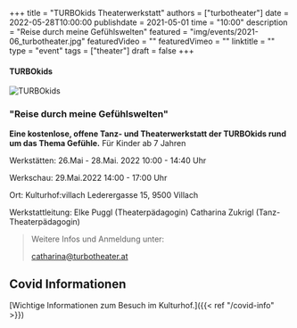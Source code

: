 +++
title = "TURBOkids Theaterwerkstatt"
authors = ["turbotheater"]
date = 2022-05-28T10:00:00
publishdate = 2021-05-01
time = "10:00"
description = "Reise durch meine Gefühlswelten"
featured = "img/events/2021-06_turbotheater.jpg"
featuredVideo = ""
featuredVimeo = ""
linktitle = ""
type = "event"
tags = ["theater"]
draft = false
+++

#### TURBOkids

![TURBOkids](/img/events/2022-05-26_kidsjpeg.jpeg)

### "Reise durch meine Gefühlswelten"

**Eine kostenlose, offene Tanz- und Theaterwerkstatt der TURBOkids rund um das Thema Gefühle.**
Für Kinder ab 7 Jahren

Werkstätten:
26.Mai - 28.Mai. 2022
10:00 - 14:40 Uhr

Werkschau:
29.Mai.2022
14:00 - 17:00 Uhr

Ort:
Kulturhof:villach
Lederergasse 15, 9500 Villach

Werkstattleitung:
Elke Puggl (Theaterpädagogin)
Catharina Zukrigl (Tanz-Theaterpädagogin)

>Weitere Infos und Anmeldung unter:
>
>catharina@turbotheater.at




## Covid Informationen

[Wichtige Informationen zum Besuch im Kulturhof.]({{< ref "/covid-info" >}})
